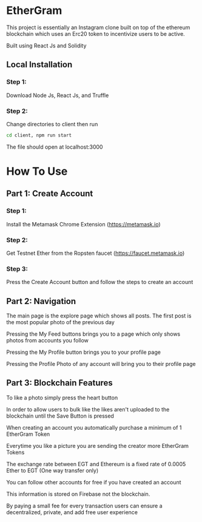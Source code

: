 # EtherGram

This project is essentially an Instagram clone built on top of the ethereum blockchain
which uses an Erc20 token to incentivize users to be active.

Built using React Js and Solidity

## Local Installation

### Step 1:

Download Node Js, React Js, and Truffle

### Step 2:

Change directories to client then run

```sh
cd client, npm run start
```

The file should open at localhost:3000

# How To Use

## Part 1: Create Account

### Step 1:

Install the Metamask Chrome Extension (https://metamask.io)

### Step 2:

Get Testnet Ether from the Ropsten faucet (https://faucet.metamask.io)

### Step 3:

Press the Create Account button and follow the steps to create an account

## Part 2: Navigation

The main page is the explore page which shows all posts. The first post is the most popular photo of the previous day

Pressing the My Feed buttons brings you to a page which only shows photos from accounts you follow

Pressing the My Profile button brings you to your profile page

Pressing the Profile Photo of any account will bring you to their profile page

## Part 3: Blockchain Features

To like a photo simply press the heart button

In order to allow users to bulk like the likes aren't uploaded to the blockchain until the Save Button is pressed

When creating an account you automatically purchase a minimum of 1 EtherGram Token

Everytime you like a picture you are sending the creator more EtherGram Tokens

The exchange rate between EGT and Ethereum is a fixed rate of 0.0005 Ether to EGT (One way transfer only)

You can follow other accounts for free if you have created an account

This information is stored on Firebase not the blockchain.

By paying a small fee for every transaction users can ensure a decentralized, private, and add free user experience
